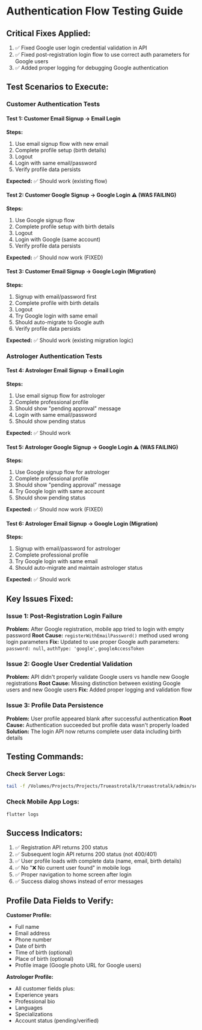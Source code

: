 # Authentication Flow Testing Guide

## Critical Fixes Applied:
1. ✅ Fixed Google user login credential validation in API
2. ✅ Fixed post-registration login flow to use correct auth parameters for Google users
3. ✅ Added proper logging for debugging Google authentication

## Test Scenarios to Execute:

### Customer Authentication Tests

#### Test 1: Customer Email Signup → Email Login
**Steps:**
1. Use email signup flow with new email
2. Complete profile setup (birth details)
3. Logout
4. Login with same email/password
5. Verify profile data persists

**Expected:** ✅ Should work (existing flow)

#### Test 2: Customer Google Signup → Google Login ⚠️ (WAS FAILING)
**Steps:**
1. Use Google signup flow
2. Complete profile setup with birth details
3. Logout
4. Login with Google (same account)
5. Verify profile data persists

**Expected:** ✅ Should now work (FIXED)

#### Test 3: Customer Email Signup → Google Login (Migration)
**Steps:**
1. Signup with email/password first
2. Complete profile with birth details
3. Logout
4. Try Google login with same email
5. Should auto-migrate to Google auth
6. Verify profile data persists

**Expected:** ✅ Should work (existing migration logic)

### Astrologer Authentication Tests

#### Test 4: Astrologer Email Signup → Email Login
**Steps:**
1. Use email signup flow for astrologer
2. Complete professional profile
3. Should show "pending approval" message
4. Login with same email/password
5. Should show pending status

**Expected:** ✅ Should work

#### Test 5: Astrologer Google Signup → Google Login ⚠️ (WAS FAILING)
**Steps:**
1. Use Google signup flow for astrologer
2. Complete professional profile
3. Should show "pending approval" message
4. Try Google login with same account
5. Should show pending status

**Expected:** ✅ Should now work (FIXED)

#### Test 6: Astrologer Email Signup → Google Login (Migration)
**Steps:**
1. Signup with email/password for astrologer
2. Complete professional profile
3. Try Google login with same email
4. Should auto-migrate and maintain astrologer status

**Expected:** ✅ Should work

## Key Issues Fixed:

### Issue 1: Post-Registration Login Failure
**Problem:** After Google registration, mobile app tried to login with empty password
**Root Cause:** `registerWithEmailPassword()` method used wrong login parameters
**Fix:** Updated to use proper Google auth parameters: `password: null`, `authType: 'google'`, `googleAccessToken`

### Issue 2: Google User Credential Validation
**Problem:** API didn't properly validate Google users vs handle new Google registrations
**Root Cause:** Missing distinction between existing Google users and new Google users
**Fix:** Added proper logging and validation flow

### Issue 3: Profile Data Persistence
**Problem:** User profile appeared blank after successful authentication
**Root Cause:** Authentication succeeded but profile data wasn't properly loaded
**Solution:** The login API now returns complete user data including birth details

## Testing Commands:

### Check Server Logs:
```bash
tail -f /Volumes/Projects/Projects/Trueastrotalk/trueastrotalk/admin/server.log
```

### Check Mobile App Logs:
```bash
flutter logs
```

## Success Indicators:

1. ✅ Registration API returns 200 status
2. ✅ Subsequent login API returns 200 status (not 400/401)
3. ✅ User profile loads with complete data (name, email, birth details)
4. ✅ No "❌ No current user found" in mobile logs
5. ✅ Proper navigation to home screen after login
6. ✅ Success dialog shows instead of error messages

## Profile Data Fields to Verify:

**Customer Profile:**
- Full name
- Email address
- Phone number
- Date of birth
- Time of birth (optional)
- Place of birth (optional)
- Profile image (Google photo URL for Google users)

**Astrologer Profile:**
- All customer fields plus:
- Experience years
- Professional bio
- Languages
- Specializations
- Account status (pending/verified)
